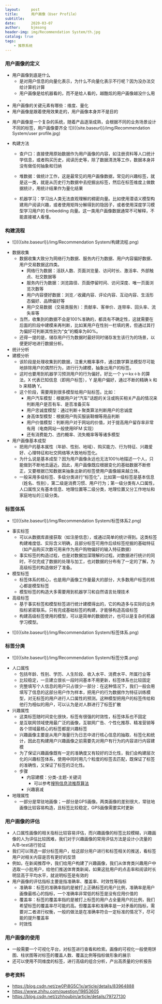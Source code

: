 ```yaml
---
layout:     post
title:      用户画像（User Profile）
subtitle:   
date:       2020-03-07
author:     bjmsong
header-img: img/Recommendation System/th.jpg
catalog: true
tags:
    - 推荐系统
---
```


### 用户画像的定义

- 用户画像到底是什么
  - 是对用户信息的向量化表示，为什么不向量化表示不行呢？因为没办法交给计算机计算
  - 用户画像是给机器看的，而不是给人看的，越酷炫的用户画像越没什么用 。
- 用户画像的关键元素有哪些：维度、量化
- 用户画像是跟着使用效果走的，用户画像本身并不是目的

<ul> 
<li markdown="1"> 
用户画像是一个复杂的系统，随着产品逐渐成熟，会根据不同的业务场景设计不同的标签，用户画像要齐全
![]({{site.baseurl}}/img/Recommendation System/user profile.jpg) 
</li> 
</ul> 

- 构建方法
  - 查户口：直接使用原始数据作为用户画像的内容，如注册资料等人口统计学信息，或者购买历史，阅读历史等，除了数据清洗等工作，数据本身并没有做任何抽象和归纳
  - 堆数据：做统计工作，这是最常见的用户画像数据，常见的兴趣标签，就是这一类，就是从历史行为数据中去挖掘出标签，然后在标签维度上做数据统计，用统计结果作为量化结果

  - 机器学习：学习出人类无法直观理解的稠密向量。比如使用潜语义模型构建用户阅读兴趣，或者使用矩阵分解得到的隐因子，或者使用深度学习模型学习用户的 Embedding 向量。这一类用户画像数据通常不可解释，不能直接被人看懂。



### 构建流程

<ul> 
<li markdown="1"> 
![]({{site.baseurl}}/img/Recommendation System/构建流程.png) 
</li> 
</ul> 

- 数据收集
  - 数据收集大致分为网络行为数据、服务内行为数据、用户内容偏好数据、用户交易数据这四类。
    - 网络行为数据：活跃人数、页面浏览量、访问时长、激活率、外部触点、社交数据等
    - 服务内行为数据：浏览路径、页面停留时间、访问深度、唯一页面浏览次数等
    - 用户内容便好数据：浏览／收藏内容、评论内容、互动内容、生活形态偏好、品牌偏好等
    - 用户交易数据（交易类服务）：贡献率、客单价、连带率、回头率、流失率等
  - 当然，收集到的数据不会是100%准确的，都具有不确定性，这就需要在后面的阶段中建模来再判断，比如某用户在性别一栏填的男，但通过其行为偏好可判断其性别为“女”的概率为80%。
  - 还得一提的是，储存用户行为数据时最好同时储存发生该行为的场景，以便更好地进行数据分析。
- 统计分析
- 建模分析
  - 该阶段是处理收集到的数据，注重大概率事件，通过数学算法模型尽可能地排除用户的偶然行为，进行行为建模，抽象出用户的标签。
  - 这时也要用到机器学习预测用户的行为偏好。好比一个 y＝kx＋b 的算法，X 代表已知信息（即用户标签），Y 是用户偏好，通过不断的精确 k 和 b 来精确 Y。
  - 这个阶段，需要用到很多模型给用户贴标签。比如：
    - 用户汽车模型：根据用户对“汽车”话题的关注或购买相关产品的情况来判断用户是否有车、是否准备买车
    - 用户忠诚度模型：通过判断＋聚类算法判断用户的忠诚度
    - 身高体型模型：根据用户购买服装鞋帽等用品判断
    - 用户价值模型：判断用户对于网站的价值，对于提高用户留存率非常有用（电商网站一般使用RFM 实现）
    - 还有消费能力、违约概率、流失概率等等诸多模型
- 用户画像基本成型
  - 把用户的基本属性（年龄、性别、地域）、购买能力、行为特征、兴趣爱好、心理特征和社交网络等大致地标签化。
  - 为什么说是基本成型？因为用户画像永远也无法100％地描述一个人，只能做到不断地去逼近。因此，用户画像既应根据变化的基础数据不断修正，又要根据已知数据来抽象出新的标签使用户画像越来越立体。
  - 一般采用多级标签、多级分类进行“标签化”，比如第一级标签是基本信息（姓名、性别），第二级是消费习惯、用户行为；第一级分类有人口属性，人口属性又有基本信息、地理位置等二级分类，地理位置又分工作地址和家庭地址的三级分类。



### 标签体系

<ul> 
<li markdown="1"> 
![]({{site.baseurl}}/img/Recommendation System/标签体系2.png) 
</li> 
</ul> 

- 事实标签
  - 可以从数据库直接获取（如注册信息），或通过简单的统计得到。这类标签构建难度低、实际含义明确，且部分标签可用作后续标签挖掘的基础特征（如产品购买次数可用来作为用户购物偏好的输入特征数据）
  - 事实标签的构造过程，也是对数据加深理解的过程。对数据进行统计的同时，不仅完成了数据的处理与加工，也对数据的分布有了一定的了解，为高级标签的构造做好了准备。
- 模型标签
  - 标签体系的核心，也是用户画像工作量最大的部分，大多数用户标签的核心都是模型标签
  - 模型标签的构造大多需要用到机器学习和自然语言处理技术
- 高级标签
  - 基于事实标签和模型标签进行统计建模得出的，它的构造多与实际的业务指标紧密联系。只有完成基础标签的构建，才能够构造高级标签
  - 构建高级标签使用的模型，可以是简单的数据统计，也可以是复杂的机器学习模型。

<ul> 
<li markdown="1"> 
![]({{site.baseurl}}/img/Recommendation System/标签体系.png) 
</li> 
</ul> 



### 标签分类

<ul> 
<li markdown="1"> 
![]({{site.baseurl}}/img/Recommendation System/标签分类.png) 
</li> 
</ul> 

- 人口属性
  - 包括年龄、性别、学历、人生阶段、收入水平、消费水平、所属行业等
  - 比较稳定，一旦建立很长一段时间基本不用更新，标签体系也比较固定
  - 完整填写个人信息的用户只占很少一部分：在这种情况下，我们一般会用填写了信息的这部分用户作为样本，把用户的行为数据作为特征训练模型，对无标签的用户进行人口属性的预测。这种模型把用户的标签传给和他行为相似的用户，可以认为是对人群进行了标签扩散
- 兴趣属性
  - 这类标签随时间变化很快，标签有很强的时效性，标签体系也不固定
  - 是互联网领域使用最广泛的画像，互联网广告、个性化推荐、精准营销等各个领域最核心的标签都是兴趣标签
  - 兴趣画像主要是从用户海量行为日志中进行核心信息的抽取、标签化和统计，因此在构建用户兴趣画像之前需要先对用户有行为的内容进行内容建模
  - 为了保证兴趣画像既有一定的准确度又有较好的泛化性，我们会构建层次化的兴趣标签体系，使用中同时用几个粒度的标签去匹配，既保证了标签的准确性，又保证了标签的泛化性。
  - 步骤
    - 内容建模：分类-主题-关键词
      - 可以参考[搜狗信息流推荐算法](https://mp.weixin.qq.com/s?__biz=MzU1NTMyOTI4Mw==&mid=2247485411&idx=1&sn=3ac29da8b7a81869bd33679531e2cfe3&chksm=fbd4b58fcca33c998652a1e1a84b4dee7b825df919e1c68702938ee24728121617ac30f85878&mpshare=1&scene=1&srcid=10137y0qfdo7yfSR0VavHvEb#rd)
    - 兴趣衰减
- 地理属性
  - 一部分是常驻地画像；一部分是GPS画像。两类画像的差别很大，常驻地画像比较容易构造，且标签比较稳定，GPS画像需要实时更新



### 用户画像的评估

- 人口属性画像的相关指标比较容易评估，而兴趣画像的标签比较模糊，兴趣画像的人为评估比较困难，我们对于兴趣画像的常用评估方法是设计小流量的A/B-test进行验证
- 我们可以筛选一部分标签用户，给这部分用户进行和标签相关的推送，看标签用户对相关内容是否有更好的反馈
- 例如，在新闻推荐中，我们给用户构建了兴趣画像，我们从体育类兴趣用户中选取一小批用户，给他们推送体育类新闻，如果这批用户的点击率和阅读时长明显高于平均水平，就说明标签是有效的
- 用户画像的评估指标主要是指准确率、覆盖率、时效性等指标
  - 准确率：标签的准确率指的是被打上正确标签的用户比例，准确率是用户画像最核心的指标，一个准确率非常低的标签是没有应用价值的
  - 覆盖率：标签的覆盖率指的是被打上标签的用户占全量用户的比例，我们希望标签的覆盖率尽可能的高。但覆盖率和准确率是一对矛盾的指标，需要对二者进行权衡，一般的做法是在准确率符合一定标准的情况下，尽可能的提升覆盖率
  - 时效性



### 用户画像的使用

- 一般需要一个可视化平台，对标签进行查看和检索。画像的可视化一般使用饼图、柱状图等对标签的覆盖人数、覆盖比例等指标做形象的展示
- 还可以使用不同维度的标签，进行高级的组合分析，产出高质量的分析报告



### 参考资料

- https://blog.csdn.net/zw0Pi8G5C1x/article/details/83964888
- https://www.zhihu.com/question/19853605
- https://blog.csdn.net/zzhhoubin/article/details/79727130


